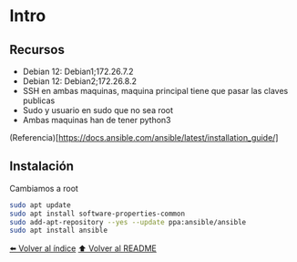 # Intro
## Recursos
* Debian 12: Debian1;172.26.7.2
* Debian 12: Debian2;172.26.8.2
* SSH en ambas maquinas, maquina principal tiene que pasar las claves publicas
* Sudo y usuario en sudo que no sea root
* Ambas maquinas han de tener python3

(Referencia)[https://docs.ansible.com/ansible/latest/installation_guide/]

## Instalación
Cambiamos a root
~~~bash
sudo apt update
sudo apt install software-properties-common
sudo add-apt-repository --yes --update ppa:ansible/ansible
sudo apt install ansible
~~~
[⬅️ Volver al índice](./Index.md)
[⬆️ Volver al README](/README.md)
